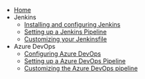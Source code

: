 * [Home](Home)
* Jenkins
  * [Installing and configuring Jenkins](Installing-and-configuring-Jenkins)
  * [Setting up a Jenkins Pipeline](Setting-up-Jenkins-pipeline)
  * [Customizing your Jenkinsfile](Customizing-your-Jenkinsfile)
* Azure DevOps
  * [Configuring Azure DevOps](Configuring-Azure-DevOps)
  * [Setting up a Azure DevOps Pipeline](Setting-up-Azure-DevOps-pipeline)
  * [Customizing the Azure DevOps pipeline](Customizing-AzureDevOps)
